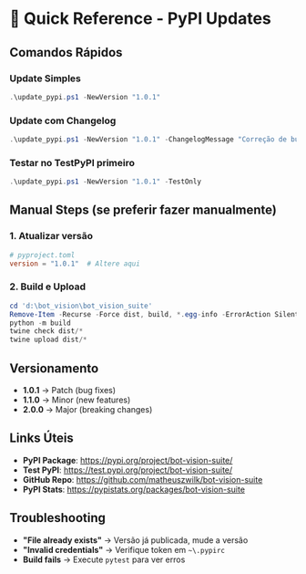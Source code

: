 # 🚀 Quick Reference - PyPI Updates

## Comandos Rápidos

### Update Simples
```powershell
.\update_pypi.ps1 -NewVersion "1.0.1"
```

### Update com Changelog
```powershell
.\update_pypi.ps1 -NewVersion "1.0.1" -ChangelogMessage "Correção de bug na função OCR"
```

### Testar no TestPyPI primeiro
```powershell
.\update_pypi.ps1 -NewVersion "1.0.1" -TestOnly
```

## Manual Steps (se preferir fazer manualmente)

### 1. Atualizar versão
```toml
# pyproject.toml
version = "1.0.1"  # Altere aqui
```

### 2. Build e Upload
```powershell
cd 'd:\bot_vision\bot_vision_suite'
Remove-Item -Recurse -Force dist, build, *.egg-info -ErrorAction SilentlyContinue
python -m build
twine check dist/*
twine upload dist/*
```

## Versionamento

- **1.0.1** → Patch (bug fixes)
- **1.1.0** → Minor (new features)  
- **2.0.0** → Major (breaking changes)

## Links Úteis

- **PyPI Package**: https://pypi.org/project/bot-vision-suite/
- **Test PyPI**: https://test.pypi.org/project/bot-vision-suite/
- **GitHub Repo**: https://github.com/matheuszwilk/bot-vision-suite
- **PyPI Stats**: https://pypistats.org/packages/bot-vision-suite

## Troubleshooting

- **"File already exists"** → Versão já publicada, mude a versão
- **"Invalid credentials"** → Verifique token em `~\.pypirc`
- **Build fails** → Execute `pytest` para ver erros
